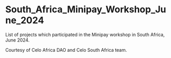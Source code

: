 # South_Africa_Minipay_Workshop_June_2024

List of projects which participated in the Minipay workshop in South Africa, June 2024.

Courtesy of Celo Africa DAO and Celo South Africa team.